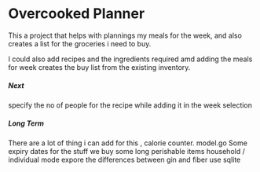 # Overcooked Planner

This a project that helps with plannings my meals for the week, and also creates a list for
the groceries i need to buy.

I could also add recipes and the ingredients required amd adding the meals for week creates the buy list
from the existing inventory.

##### Next
specify the no of people for the recipe while adding it in the week selection


##### Long Term
There are a lot of thing i can add for this , calorie counter.
model.go
Some expiry dates for the stuff we buy
some long perishable items
household / individual mode
expore the differences between gin and fiber 
use sqlite